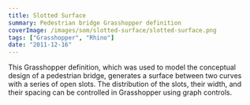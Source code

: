 ```yaml
---
title: Slotted Surface
summary: Pedestrian bridge Grasshopper definition
coverImage: /images/som/slotted-surface/slotted-surface.png
tags: ["Grasshopper", "Rhino"]
date: "2011-12-16"
---
```


This Grasshopper definition, which was used to model the conceptual design of a pedestrian bridge, generates a surface between two curves with a series of open slots. The distribution of the slots, their width, and their spacing can be controlled in Grasshopper using graph controls.
